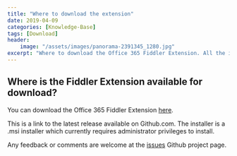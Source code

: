 ```yaml
---
title: "Where to download the extension"
date: 2019-04-09
categories: [Knowledge-Base]
tags: [Download]
header:
    image: "/assets/images/panorama-2391345_1280.jpg"
excerpt: "Where to download the Office 365 Fiddler Extension. All the information you need is here."
---
```


<h2>Where is the Fiddler Extension available for download?</h2>

You can download the Office 365 Fiddler Extension <a href="https://aka.ms/O365FiddlerExtension" target="_blank">here</a>.

This is a link to the latest release available on Github.com. The installer is a .msi installer which currently requires administrator privileges to install.

Any feedback or comments are welcome at the <a href="https://aka.ms/O365FiddlerExtensionIssues" target="_blank">issues</a> Github project page.
